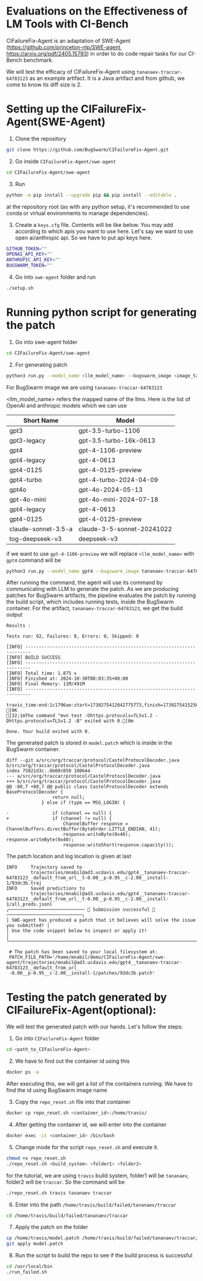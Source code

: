 # Evaluations on the Effectiveness of LM Tools with CI-Bench 

CIFailureFix-Agent is an adaptation of SWE-Agent (https://github.com/princeton-nlp/SWE-agent, https://arxiv.org/pdf/2405.15793) in order to do code repair tasks for our CI-Bench benchmark.

We will test the efficacy of CIFailureFix-Agent using `tananaev-traccar-64783123` as an example artifact. It is a Java artifact and from github, we come to know its diff size is 2.

# Setting up the CIFailureFix-Agent(SWE-Agent)

1. Clone the repository
```bash
git clone https://github.com/BugSwarm/CIFailureFix-Agent.git
```

2. Go inside `CIFailureFix-Agent/swe-agent`
```bash
cd CIFailureFix-Agent/swe-agent
```

3. Run
```bash
python -m pip install --upgrade pip && pip install --editable .
```
at the repository root (as with any python setup, it's recommended to use conda or virtual environments to manage dependencies).

3. Create a `keys.cfg` file. Contents will be like below. You may add according to which apis you want to use here.
Let's say we want to use open ai/anthropic api. So we have to put api keys here.
```bash
GITHUB_TOKEN=""
OPENAI_API_KEY=""
ANTHROPIC_API_KEY=""
BUGSWARM_TOKEN=""
```

4. Go into `swe-agent` folder and run 
```bash
./setup.sh
```

# Running python script for generating the patch

1. Go into swe-agent folder
```bash
cd CIFailureFix-Agent/swe-agent
```

2. For generating patch
```bash
python3 run.py --model_name <llm_model_name> --bugswarm_image <image_tag> --config_file config/default_from_url.yaml  --per_instance_cost_limit 2.0
```
For BugSwarm image we are using `tananaev-traccar-64783123`

<llm_model_name> refers the mapped name of the llms. Here is the list of OpenAI and anthropic models which we can use

| Short Name | Model |
| --- | --- |
| gpt3 | gpt-3.5-turbo-1106 |
| gpt3-legacy | gpt-3.5-turbo-16k-0613|
| gpt4 | gpt-4-1106-preview |
| gpt4-legacy | gpt-4-0613|
| gpt4-0125 | gpt-4-0125-preview|
| gpt4-turbo | gpt-4-turbo-2024-04-09 |
| gpt4o | gpt-4o-2024-05-13|
| gpt-4o-mini | gpt-4o-mini-2024-07-18 |
| gpt4-legacy | gpt-4-0613|
| gpt4-0125 | gpt-4-0125-preview|
| claude-sonnet-3.5-a | claude-3-5-sonnet-20241022|
| tog-deepseek-v3 | deepseek-v3|

if we want to use `gpt-4-1106-preview` we will replace `<llm_model_name>` with `gpt4`
command will be
```bash
python3 run.py --model_name gpt4 --bugswarm_image tananaev-traccar-64783123 --config_file config/default_from_url.yaml  --per_instance_cost_limit 2.0
```

After running the command, the agent will use its command by communicating with LLM to generate the patch. As we are producing patches for BugSwarm artifacts, the pipeline evaluates the patch by running the build script, which includes running tests, inside the BugSwarm container. For the artifact, `tananaev-traccar-64783123`, we get the build output

```
Results :

Tests run: 92, Failures: 0, Errors: 0, Skipped: 0

[INFO] ------------------------------------------------------------------------
[INFO] BUILD SUCCESS
[INFO] ------------------------------------------------------------------------
[INFO] Total time: 1.875 s
[INFO] Finished at: 2024-10-30T08:03:35+00:00
[INFO] Final Memory: 11M/491M
[INFO] ------------------------------------------------------------------------

travis_time:end:1c1796ae:start=1730275412042775773,finish=1730275415256753497,duration=3213977724
[0K
[32;1mThe command "mvn test -Dhttps.protocols=TLSv1.2 -Dhttps.protocols=TLSv1.2 -B" exited with 0.[0m

Done. Your build exited with 0.              
```

The generated patch is stored in `model.patch` which is inside in the BugSwarm container. 

```
diff --git a/src/org/traccar/protocol/CastelProtocolDecoder.java b/src/org/traccar/protocol/CastelProtocolDecoder.java
index 75021d3c..0b00c050 100644
--- a/src/org/traccar/protocol/CastelProtocolDecoder.java
+++ b/src/org/traccar/protocol/CastelProtocolDecoder.java
@@ -80,7 +80,7 @@ public class CastelProtocolDecoder extends BaseProtocolDecoder {
                 return null;
             } else if (type == MSG_LOGIN) {
 
-                if (channel == null) {
+                if (channel != null) {
                     ChannelBuffer response = ChannelBuffers.directBuffer(ByteOrder.LITTLE_ENDIAN, 41);
                     response.writeByte(0x40); response.writeByte(0x40);
                     response.writeShort(response.capacity());

```

The patch location and log location is given at last

```
INFO     Trajectory saved to                                                                                                                            
         trajectories/mnabil@ad3.ucdavis.edu/gpt4__tananaev-traccar-64783123__default_from_url__t-0.00__p-0.95__c-2.00__install-1/93dc3b.traj           
INFO     Saved predictions to                                                                                                                           
         trajectories/mnabil@ad3.ucdavis.edu/gpt4__tananaev-traccar-64783123__default_from_url__t-0.00__p-0.95__c-2.00__install-1/all_preds.jsonl       
╭──────────────────────────── 🎉 Submission successful 🎉 ────────────────────────────╮
│ SWE-agent has produced a patch that it believes will solve the issue you submitted! │
│ Use the code snippet below to inspect or apply it!                                  │
╰─────────────────────────────────────────────────────────────────────────────────────╯
                                                                                                                                                        
 # The patch has been saved to your local filesystem at:                                                                                                
 PATCH_FILE_PATH='/home/mnabil/demo/CIFailureFix-Agent/swe-agent/trajectories/mnabil@ad3.ucdavis.edu/gpt4__tananaev-traccar-64783123__default_from_url_ 
 -0.00__p-0.95__c-2.00__install-1/patches/93dc3b.patch'
```

# Testing the patch generated by CIFailureFix-Agent(optional):

We will test the generated patch with our hands. Let's follow the steps:

1. Go into `CIFailureFix-Agent` folder

```bash
cd <path_to_CIFailureFix-Agent>
```


2. We have to find out the container id using this

```bash
docker ps -a
```

After executing this, we will get a list of the containers running. We have to find the id using BugSwarm image name

3. Copy the `repo_reset.sh` file into that container

```bash
docker cp repo_reset.sh <container_id>:/home/travis/
```

4. After getting the container id, we will enter into the container

```bash
docker exec -it <container_id> /bin/bash
```

5. Change mode for the script `repo_reset.sh` and execute it.
```bash
chmod +x repo_reset.sh
./repo_reset.sh <build_system> <folder1> <folder2>
```
for the tutorial, we are using `travis` build system, folder1 will be `tananaev`, folder2 will be `traccar`. So the command will be

```bash
./repo_reset.sh travis tananaev traccar
```


6. Enter into the path `/home/travis/build/failed/tananaev/traccar`

```bash
cd /home/travis/build/failed/tananaev/traccar
```

7. Apply the patch on the folder

```bash
cp /home/travis/model.patch /home/travis/build/failed/tananaev/traccar/
git apply model.patch
```

8. Run the script to build the repo to see if the build process is successful 

```bash
cd /usr/local/bin
./run_failed.sh
```